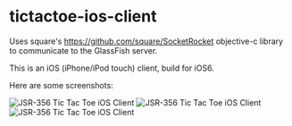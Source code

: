 tictactoe-ios-client
====================

Uses square's https://github.com/square/SocketRocket objective-c library to communicate to the GlassFish server.

This is an iOS (iPhone/iPod touch) client, build for iOS6.

Here are some screenshots:

![JSR-356 Tic Tac Toe iOS Client](/screenshots/start.png "JSR-356 Tic Tac Toe iOS client start screen")
![JSR-356 Tic Tac Toe iOS Client](/screenshots/win.png "JSR-356 Tic Tac Toe iOS client win screen")
![JSR-356 Tic Tac Toe iOS Client](/screenshots/loose.png "JSR-356 Tic Tac Toe iOS client loose screen")

